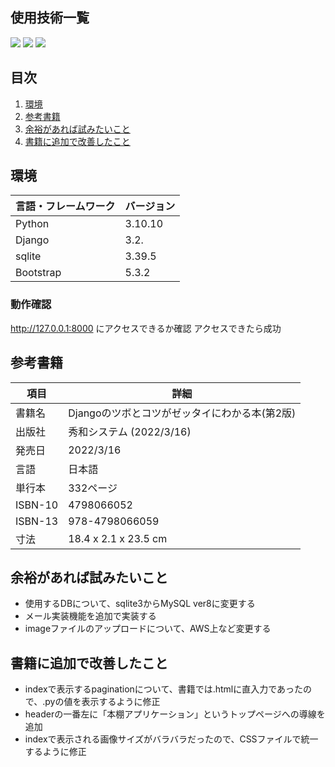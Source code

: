 <div id="top"></div>

## 使用技術一覧

<!-- シールド一覧 -->
<!-- 該当するプロジェクトの中から任意のものを選ぶ-->
<p style="display: inline">
  <!-- フロントエンドのフレームワーク一覧 -->
  <img src="https://img.shields.io/badge/-Bootstrap-563D7C.svg?logo=bootstrap&style=for-the-badge">
  <!-- バックエンドのフレームワーク一覧 -->
  <img src="https://img.shields.io/badge/-Django-092E20.svg?logo=django&style=for-the-badge">
  <!-- バックエンドの言語一覧 -->
  <img src="https://img.shields.io/badge/-Python-F2C63C.svg?logo=python&style=for-the-badge">
  <!-- ミドルウェア一覧 -->

  <!-- インフラ一覧 -->

</p>

## 目次

1. [環境](#環境)
2. [参考書籍](#参考書籍)
3. [余裕があれば試みたいこと](#余裕があれば試みたいこと)
4. [書籍に追加で改善したこと](#書籍に追加で改善したこと)


<!-- プロジェクトについて -->

## 環境

<!-- 言語、フレームワーク、ミドルウェア、インフラの一覧とバージョンを記載 -->

| 言語・フレームワーク  | バージョン |
| --------------------- | ---------- |
| Python                | 3.10.10    |
| Django                | 3.2.       |
| sqlite                | 3.39.5     |
| Bootstrap             | 5.3.2      |


### 動作確認

http://127.0.0.1:8000 にアクセスできるか確認
アクセスできたら成功

## 参考書籍

| 項目                  | 詳細    |
| --------------------- | ---------- |
| 書籍名                 | Djangoのツボとコツがゼッタイにわかる本(第2版) |
| 出版社                 | 秀和システム (2022/3/16)                  |
| 発売日                 | 2022/3/16                               |
| 言語                   | 日本語                                  |
| 単行本                 | 332ページ                                |
| ISBN-10               | 4798066052                              |
| ISBN-13               | 978-4798066059                          |
| 寸法                   | 18.4 x 2.1 x 23.5 cm                   |

## 余裕があれば試みたいこと
- 使用するDBについて、sqlite3からMySQL ver8に変更する
- メール実装機能を追加で実装する
- imageファイルのアップロードについて、AWS上など変更する

## 書籍に追加で改善したこと
- indexで表示するpaginationについて、書籍では.htmlに直入力であったので、.pyの値を表示するように修正
- headerの一番左に「本棚アプリケーション」というトップページへの導線を追加
- indexで表示される画像サイズがバラバラだったので、CSSファイルで統一するように修正
